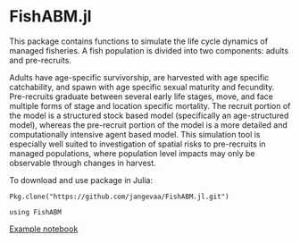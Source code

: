 # FishABM.jl
This package contains functions to simulate the life cycle dynamics of managed fisheries. A fish population is divided into two components: adults and pre-recruits.

Adults have age-specific survivorship, are harvested with age specific catchability, and spawn with age specific sexual maturity and fecundity. Pre-recruits graduate between several early life stages, move, and face multiple forms of stage and location specific mortality. The recruit portion of the model is a structured stock based model (specifically an age-structured model), whereas the pre-recruit portion of the model is a more detailed and computationally intensive agent based model. This simulation tool is especially well suited to investigation of spatial risks to pre-recruits in managed populations, where population level impacts may only be observable through changes in harvest.

To download and use package in Julia:

`Pkg.clone("https://github.com/jangevaa/FishABM.jl.git")`

`using FishABM`

[Example notebook](http://nbviewer.ipython.org/github/jangevaa/FishABM.jl/blob/master/examples/Example1.jl.ipynb)

